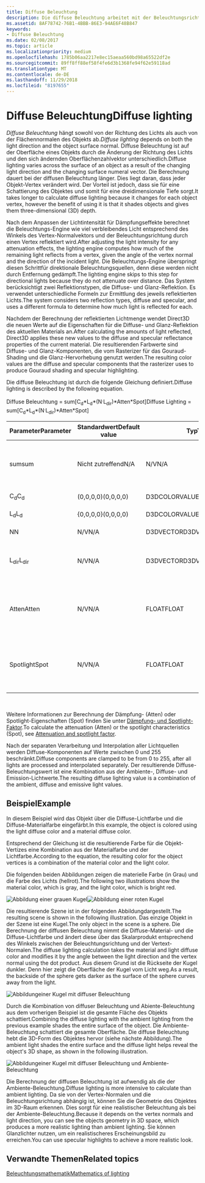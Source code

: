 ```yaml
---
title: Diffuse Beleuchtung
description: Die diffuse Beleuchtung arbeitet mit der Beleuchtungsrichtung und dem Normalvektor der Objektoberfläche.
ms.assetid: 8AF78742-76B1-4BBB-86E3-94AE6F48B847
keywords:
- Diffuse Beleuchtung
ms.date: 02/08/2017
ms.topic: article
ms.localizationpriority: medium
ms.openlocfilehash: 1785b06aa2217e8ec15aeaa560bd98a65522df2e
ms.sourcegitcommit: 89ff8ff88ef58f4fe6d3b1368fe94f62e59118ad
ms.translationtype: MT
ms.contentlocale: de-DE
ms.lasthandoff: 11/29/2018
ms.locfileid: "8197655"
---
```

# <a name="diffuse-lighting"></a><span data-ttu-id="8a0a8-104">Diffuse Beleuchtung</span><span class="sxs-lookup"><span data-stu-id="8a0a8-104">Diffuse lighting</span></span>


<span data-ttu-id="8a0a8-105">*Diffuse Beleuchtung* hängt sowohl von der Richtung des Lichts als auch von der Flächennormalen des Objekts ab.</span><span class="sxs-lookup"><span data-stu-id="8a0a8-105">*Diffuse lighting* depends on both the light direction and the object surface normal.</span></span> <span data-ttu-id="8a0a8-106">Diffuse Beleuchtung ist auf der Oberfläche eines Objekts durch die Änderung der Richtung des Lichts und den sich ändernden Oberflächenzahlvektor unterschiedlich.</span><span class="sxs-lookup"><span data-stu-id="8a0a8-106">Diffuse lighting varies across the surface of an object as a result of the changing light direction and the changing surface numeral vector.</span></span> <span data-ttu-id="8a0a8-107">Die Berechnung dauert bei der diffusen Beleuchtung länger. Dies liegt daran, dass jeder Objekt-Vertex verändert wird. Der Vorteil ist jedoch, dass sie für eine Schattierung des Objektes und somit für eine dreidimensionale Tiefe sorgt.</span><span class="sxs-lookup"><span data-stu-id="8a0a8-107">It takes longer to calculate diffuse lighting because it changes for each object vertex, however the benefit of using it is that it shades objects and gives them three-dimensional (3D) depth.</span></span>

<span data-ttu-id="8a0a8-108">Nach dem Anpassen der Lichtintensität für Dämpfungseffekte berechnet die Beleuchtungs-Engine wie viel verbleibendes Licht entsprechend des Winkels des Vertex-Normalvektors und der Beleuchtungsrichtung durch einen Vertex reflektiert wird.</span><span class="sxs-lookup"><span data-stu-id="8a0a8-108">After adjusting the light intensity for any attenuation effects, the lighting engine computes how much of the remaining light reflects from a vertex, given the angle of the vertex normal and the direction of the incident light.</span></span> <span data-ttu-id="8a0a8-109">Die Beleuchtungs-Engine überspringt diesen Schrittfür direktionale Beleuchtungsquellen, denn diese werden nicht durch Entfernung gedämpft.</span><span class="sxs-lookup"><span data-stu-id="8a0a8-109">The lighting engine skips to this step for directional lights because they do not attenuate over distance.</span></span> <span data-ttu-id="8a0a8-110">Das System berücksichtigt zwei Reflektionstypen, die Diffuse- und Glanz-Reflektion. Es verwendet unterschiedliche Formeln zur Ermittlung des jeweils reflektierten Lichts.</span><span class="sxs-lookup"><span data-stu-id="8a0a8-110">The system considers two reflection types, diffuse and specular, and uses a different formula to determine how much light is reflected for each.</span></span>

<span data-ttu-id="8a0a8-111">Nachdem der Berechnung der reflektierten Lichtmenge wendet Direct3D die neuen Werte auf die Eigenschaften für die Diffuse- und Glanz-Reflektion des aktuellen Materials an.</span><span class="sxs-lookup"><span data-stu-id="8a0a8-111">After calculating the amounts of light reflected, Direct3D applies these new values to the diffuse and specular reflectance properties of the current material.</span></span> <span data-ttu-id="8a0a8-112">Die resultierenden Farbwerte sind Diffuse- und Glanz-Komponenten, die vom Rasterizer für das Gouraud-Shading und die Glanz-Hervorhebung genutzt werden.</span><span class="sxs-lookup"><span data-stu-id="8a0a8-112">The resulting color values are the diffuse and specular components that the rasterizer uses to produce Gouraud shading and specular highlighting.</span></span>

<span data-ttu-id="8a0a8-113">Die diffuse Beleuchtung ist durch die folgende Gleichung definiert.</span><span class="sxs-lookup"><span data-stu-id="8a0a8-113">Diffuse lighting is described by the following equation.</span></span>

<span data-ttu-id="8a0a8-114">Diffuse Beleuchtung = sum\[C<sub>d</sub>\*L<sub>d</sub>\*(N<sup>.</sup>L<sub>dir</sub>)\*Atten\*Spot\]</span><span class="sxs-lookup"><span data-stu-id="8a0a8-114">Diffuse Lighting = sum\[C<sub>d</sub>\*L<sub>d</sub>\*(N<sup>.</sup>L<sub>dir</sub>)\*Atten\*Spot\]</span></span>

| <span data-ttu-id="8a0a8-115">Parameter</span><span class="sxs-lookup"><span data-stu-id="8a0a8-115">Parameter</span></span>       | <span data-ttu-id="8a0a8-116">Standardwert</span><span class="sxs-lookup"><span data-stu-id="8a0a8-116">Default value</span></span> | <span data-ttu-id="8a0a8-117">Typ</span><span class="sxs-lookup"><span data-stu-id="8a0a8-117">Type</span></span>          | <span data-ttu-id="8a0a8-118">Beschreibung</span><span class="sxs-lookup"><span data-stu-id="8a0a8-118">Description</span></span>                                                                                      |
|-----------------|---------------|---------------|--------------------------------------------------------------------------------------------------|
| <span data-ttu-id="8a0a8-119">sum</span><span class="sxs-lookup"><span data-stu-id="8a0a8-119">sum</span></span>             | <span data-ttu-id="8a0a8-120">Nicht zutreffend</span><span class="sxs-lookup"><span data-stu-id="8a0a8-120">N/A</span></span>           | <span data-ttu-id="8a0a8-121">N/V</span><span class="sxs-lookup"><span data-stu-id="8a0a8-121">N/A</span></span>           | <span data-ttu-id="8a0a8-122">Summe der Diffuse-Komponente der einzelnen Lichtquellen.</span><span class="sxs-lookup"><span data-stu-id="8a0a8-122">Summation of each light's diffuse component.</span></span>                                                     |
| <span data-ttu-id="8a0a8-123">C<sub>d</sub></span><span class="sxs-lookup"><span data-stu-id="8a0a8-123">C<sub>d</sub></span></span>   | <span data-ttu-id="8a0a8-124">(0,0,0,0)</span><span class="sxs-lookup"><span data-stu-id="8a0a8-124">(0,0,0,0)</span></span>     | <span data-ttu-id="8a0a8-125">D3DCOLORVALUE</span><span class="sxs-lookup"><span data-stu-id="8a0a8-125">D3DCOLORVALUE</span></span> | <span data-ttu-id="8a0a8-126">Diffuse-Farbe.</span><span class="sxs-lookup"><span data-stu-id="8a0a8-126">Diffuse color.</span></span>                                                                                   |
| <span data-ttu-id="8a0a8-127">L<sub>d</sub></span><span class="sxs-lookup"><span data-stu-id="8a0a8-127">L<sub>d</sub></span></span>   | <span data-ttu-id="8a0a8-128">{0,0,0,0}</span><span class="sxs-lookup"><span data-stu-id="8a0a8-128">(0,0,0,0)</span></span>     | <span data-ttu-id="8a0a8-129">D3DCOLORVALUE</span><span class="sxs-lookup"><span data-stu-id="8a0a8-129">D3DCOLORVALUE</span></span> | <span data-ttu-id="8a0a8-130">Licht-Diffuse-Farbe.</span><span class="sxs-lookup"><span data-stu-id="8a0a8-130">Light diffuse color.</span></span>                                                                             |
| <span data-ttu-id="8a0a8-131">N</span><span class="sxs-lookup"><span data-stu-id="8a0a8-131">N</span></span>               | <span data-ttu-id="8a0a8-132">N/V</span><span class="sxs-lookup"><span data-stu-id="8a0a8-132">N/A</span></span>           | <span data-ttu-id="8a0a8-133">D3DVECTOR</span><span class="sxs-lookup"><span data-stu-id="8a0a8-133">D3DVECTOR</span></span>     | <span data-ttu-id="8a0a8-134">Vertexnormale</span><span class="sxs-lookup"><span data-stu-id="8a0a8-134">Vertex normal</span></span>                                                                                    |
| <span data-ttu-id="8a0a8-135">L<sub>dir</sub></span><span class="sxs-lookup"><span data-stu-id="8a0a8-135">L<sub>dir</sub></span></span> | <span data-ttu-id="8a0a8-136">N/V</span><span class="sxs-lookup"><span data-stu-id="8a0a8-136">N/A</span></span>           | <span data-ttu-id="8a0a8-137">D3DVECTOR</span><span class="sxs-lookup"><span data-stu-id="8a0a8-137">D3DVECTOR</span></span>     | <span data-ttu-id="8a0a8-138">Richtungsvektor vom Objektvertext zur Lichtquelle</span><span class="sxs-lookup"><span data-stu-id="8a0a8-138">Direction vector from object vertex to the light.</span></span>                                                |
| <span data-ttu-id="8a0a8-139">Atten</span><span class="sxs-lookup"><span data-stu-id="8a0a8-139">Atten</span></span>           | <span data-ttu-id="8a0a8-140">N/V</span><span class="sxs-lookup"><span data-stu-id="8a0a8-140">N/A</span></span>           | <span data-ttu-id="8a0a8-141">FLOAT</span><span class="sxs-lookup"><span data-stu-id="8a0a8-141">FLOAT</span></span>         | <span data-ttu-id="8a0a8-142">Lichtdämpfung</span><span class="sxs-lookup"><span data-stu-id="8a0a8-142">Light attenuation.</span></span> <span data-ttu-id="8a0a8-143">Weitere Informationen unter [Dämpfung- und Spotlight-Faktor](attenuation-and-spotlight-factor.md).</span><span class="sxs-lookup"><span data-stu-id="8a0a8-143">See [Attenuation and spotlight factor](attenuation-and-spotlight-factor.md).</span></span> |
| <span data-ttu-id="8a0a8-144">Spotlight</span><span class="sxs-lookup"><span data-stu-id="8a0a8-144">Spot</span></span>            | <span data-ttu-id="8a0a8-145">N/V</span><span class="sxs-lookup"><span data-stu-id="8a0a8-145">N/A</span></span>           | <span data-ttu-id="8a0a8-146">FLOAT</span><span class="sxs-lookup"><span data-stu-id="8a0a8-146">FLOAT</span></span>         | <span data-ttu-id="8a0a8-147">Spotlight Faktor.</span><span class="sxs-lookup"><span data-stu-id="8a0a8-147">Spotlight factor.</span></span> <span data-ttu-id="8a0a8-148">Weitere Informationen unter [Dämpfung- und Spotlight-Faktor](attenuation-and-spotlight-factor.md).</span><span class="sxs-lookup"><span data-stu-id="8a0a8-148">See [Attenuation and spotlight factor](attenuation-and-spotlight-factor.md).</span></span>  |

 

<span data-ttu-id="8a0a8-149">Weitere Informationen zur Berechnung der Dämpfung- (Atten) oder Spotlight-Eigenschaften (Spot) finden Sie unter [Dämpfung- und Spotlight-Faktor](attenuation-and-spotlight-factor.md).</span><span class="sxs-lookup"><span data-stu-id="8a0a8-149">To calculate the attenuation (Atten) or the spotlight characteristics (Spot), see [Attenuation and spotlight factor](attenuation-and-spotlight-factor.md).</span></span>

<span data-ttu-id="8a0a8-150">Nach der separaten Verarbeitung und Interpolation aller Lichtquellen werden Diffuse-Komponenten auf Werte zwischen 0 und 255 beschränkt.</span><span class="sxs-lookup"><span data-stu-id="8a0a8-150">Diffuse components are clamped to be from 0 to 255, after all lights are processed and interpolated separately.</span></span> <span data-ttu-id="8a0a8-151">Der resultierende Diffuse-Beleuchtungswert ist eine Kombination aus der Ambiente-, Diffuse- und Emission-Lichtwerte.</span><span class="sxs-lookup"><span data-stu-id="8a0a8-151">The resulting diffuse lighting value is a combination of the ambient, diffuse and emissive light values.</span></span>

## <a name="span-idexamplespanspan-idexamplespanspan-idexamplespanexample"></a><span data-ttu-id="8a0a8-152"><span id="Example"></span><span id="example"></span><span id="EXAMPLE"></span>Beispiel</span><span class="sxs-lookup"><span data-stu-id="8a0a8-152"><span id="Example"></span><span id="example"></span><span id="EXAMPLE"></span>Example</span></span>


<span data-ttu-id="8a0a8-153">In diesem Beispiel wird das Objekt über die Diffuse-Lichtfarbe und die Diffuse-Materialfarbe eingefärbt.</span><span class="sxs-lookup"><span data-stu-id="8a0a8-153">In this example, the object is colored using the light diffuse color and a material diffuse color.</span></span>

<span data-ttu-id="8a0a8-154">Entsprechend der Gleichung ist die resultierende Farbe für die Objekt-Vertizes eine Kombination aus der Materialfarbe und der Lichtfarbe.</span><span class="sxs-lookup"><span data-stu-id="8a0a8-154">According to the equation, the resulting color for the object vertices is a combination of the material color and the light color.</span></span>

<span data-ttu-id="8a0a8-155">Die folgenden beiden Abbildungen zeigen die materielle Farbe (in Grau) und die Farbe des Lichts (hellrot).</span><span class="sxs-lookup"><span data-stu-id="8a0a8-155">The following two illustrations show the material color, which is gray, and the light color, which is bright red.</span></span>

![Abbildung einer grauen Kugel](images/amb1.jpg)![Abbildung einer roten Kugel](images/lightred.jpg)

<span data-ttu-id="8a0a8-158">Die resultierende Szene ist in der folgenden Abbildungdargestellt.</span><span class="sxs-lookup"><span data-stu-id="8a0a8-158">The resulting scene is shown in the following illustration.</span></span> <span data-ttu-id="8a0a8-159">Das einzige Objekt in der Szene ist eine Kugel.</span><span class="sxs-lookup"><span data-stu-id="8a0a8-159">The only object in the scene is a sphere.</span></span> <span data-ttu-id="8a0a8-160">Die Berechnung der diffusen Beleuchtung nimmt die Diffuse-Material- und die Diffuse-Lichtfarbe und ändert diese über das Skalarprodukt entsprechend des Winkels zwischen der Beleuchtungsrichtung und der Vertext-Normalen.</span><span class="sxs-lookup"><span data-stu-id="8a0a8-160">The diffuse lighting calculation takes the material and light diffuse color and modifies it by the angle between the light direction and the vertex normal using the dot product.</span></span> <span data-ttu-id="8a0a8-161">Aus diesem Grund ist die Rückseite der Kugel dunkler. Denn hier zeigt die Oberfläche der Kugel vom Licht weg.</span><span class="sxs-lookup"><span data-stu-id="8a0a8-161">As a result, the backside of the sphere gets darker as the surface of the sphere curves away from the light.</span></span>

![Abbildungeiner Kugel mit diffuser Beleuchtung](images/lightd.jpg)

<span data-ttu-id="8a0a8-163">Durch die Kombination von diffuser Beleuchtung und Abiente-Beleuchtung aus dem vorherigen Beispiel ist die gesamte Fläche des Objekts schattiert.</span><span class="sxs-lookup"><span data-stu-id="8a0a8-163">Combining the diffuse lighting with the ambient lighting from the previous example shades the entire surface of the object.</span></span> <span data-ttu-id="8a0a8-164">Die Ambiente-Beleuchtung schattiert die gesamte Oberfläche. Die diffuse Beleuchtung hebt die 3D-Form des Objektes hervor (siehe nächste Abbildung).</span><span class="sxs-lookup"><span data-stu-id="8a0a8-164">The ambient light shades the entire surface and the diffuse light helps reveal the object's 3D shape, as shown in the following illustration.</span></span>

![Abbildungeiner Kugel mit diffuser Beleuchtung und Ambiente-Beleuchtung](images/lightad.jpg)

<span data-ttu-id="8a0a8-166">Die Berechnung der diffusen Beleuchtung ist aufwendig als die der Ambiente-Beleuchtung.</span><span class="sxs-lookup"><span data-stu-id="8a0a8-166">Diffuse lighting is more intensive to calculate than ambient lighting.</span></span> <span data-ttu-id="8a0a8-167">Da sie von der Vertex-Normalen und die Beleuchtungsrichtung abhängig ist, können Sie die Geometrie des Objektes im 3D-Raum erkennen. Dies sorgt für eine realistischer Beleuchtung als bei der Ambiente-Beleuchtung.</span><span class="sxs-lookup"><span data-stu-id="8a0a8-167">Because it depends on the vertex normals and light direction, you can see the objects geometry in 3D space, which produces a more realistic lighting than ambient lighting.</span></span> <span data-ttu-id="8a0a8-168">Sie können Glanzlichter nutzen, um ein realistischeres Erscheinungsbild zu erreichen.</span><span class="sxs-lookup"><span data-stu-id="8a0a8-168">You can use specular highlights to achieve a more realistic look.</span></span>

## <a name="span-idrelated-topicsspanrelated-topics"></a><span data-ttu-id="8a0a8-169"><span id="related-topics"></span>Verwandte Themen</span><span class="sxs-lookup"><span data-stu-id="8a0a8-169"><span id="related-topics"></span>Related topics</span></span>


[<span data-ttu-id="8a0a8-170">Beleuchtungsmathematik</span><span class="sxs-lookup"><span data-stu-id="8a0a8-170">Mathematics of lighting</span></span>](mathematics-of-lighting.md)

 

 





